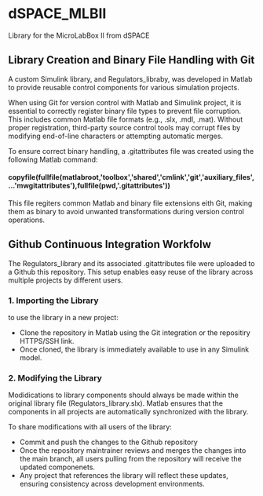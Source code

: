 # dSPACE_MLBII
Library for the MicroLabBox II from dSPACE

## Library Creation and Binary File Handling with Git 

A custom Simulink library, and Regulators_libraby, was developed in Matlab to provide reusable control components for various simulation projects.

When using Git for version control with Matlab and Simulink project, it is essential to correctly register binary file types to prevent file corruption. This includes common Matlab file formats (e.g., .slx, .mdl, .mat). Without proper registration, third-party source control tools may corrupt files by modifying end-of-line characters or attempting automatic merges.

To ensure correct binary handling, a .gitattributes file was created using the following Matlab command:

#### copyfile(fullfile(matlabroot,'toolbox','shared','cmlink','git','auxiliary_files', ...'mwgitattributes'),fullfile(pwd,'.gitattributes'))

This file regiters common Matlab and binary file extensions eith Git, making them as binary to avoid unwanted transformations during version control operations. 


## Github Continuous Integration Workfolw 

The Regulators_library and its associated .gitattributes file were uploaded to a Github this repository. This setup enables easy reuse of the library across multiple projects by different users.

### 1. Importing the Library

to use the library in a new project:
- Clone the repository in Matlab using the Git integration or the repositiry HTTPS/SSH link.
- Once cloned, the library is immediately available to use in any Simulink model.

### 2. Modifying the Library

Modidications to library components should always be made within the original library file (Regulators_library.slx). Matlab ensures that the components in all projects are automatically synchronized with the library.

To share modifications with all users of the library:
- Commit and push the changes to the Github repository
- Once the repository maintrainer reviews and merges the changes into the main branch, all users pulling from the repository will receive the updated componenets.
- Any project that references the library will reflect these updates, ensuring consistency across development environments. 
